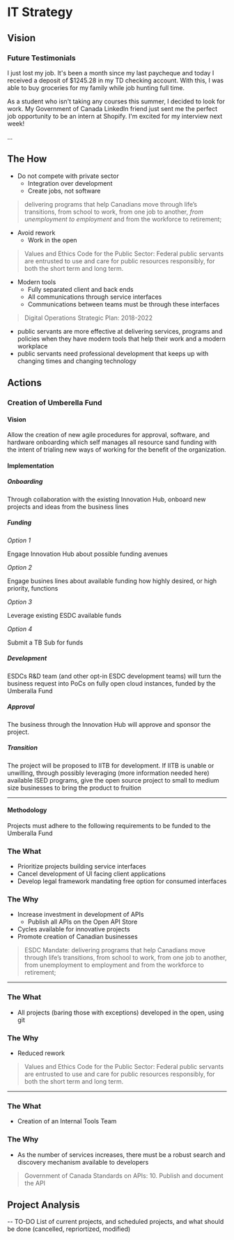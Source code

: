 # IT Strategy 

## Vision 

### Future Testimonials 

I just lost my job. It's been a month since my last paycheque and today I received a deposit of $1245.28 in my TD checking account. With this, I was able to buy groceries for my family while job hunting full time. 

As a student who isn't taking any courses this summer, I decided to look for work. My Government of Canada LinkedIn friend just sent me the perfect job opportunity to be an intern at Shopify. I'm excited for my interview next week! 

... 

## The How

- Do not compete with private sector 
  - Integration over development 
  - Create jobs, not software 

>delivering programs that help Canadians move through life’s transitions, from school to work, from one job to another, *from unemployment to employment* and from the workforce to retirement; 

- Avoid rework 
  - Work in the open 

>Values and Ethics Code for the Public Sector: 
Federal public servants are entrusted to use and care for public resources responsibly, for both the short term and long term.

- Modern tools 
  - Fully separated client and back ends 
  - All communications through service interfaces
  - Communications between teams must be through these interfaces

>Digital Operations Strategic Plan: 2018-2022
- public servants are more effective at delivering services, programs and policies when they have modern tools that help their work and a modern workplace
- public servants need professional development that keeps up with changing times and changing technology

## Actions 

### Creation of Umberella Fund 

#### Vision

Allow the creation of new agile procedures for approval, software, and hardware onboarding which self manages all resource sand funding with the intent of trialing new ways of working for the benefit of the organization. 

#### Implementation 

##### Onboarding 

Through collaboration with the existing Innovation Hub, onboard new projects and ideas from the business lines 

##### Funding 

*Option 1*

Engage Innovation Hub about possible funding avenues 

*Option 2*

Engage busines lines about available funding how highly desired, or high priority, functions 

*Option 3*

Leverage existing ESDC available funds

*Option 4*

Submit a TB Sub for funds 

##### Development

ESDCs R&D team (and other opt-in ESDC development teams) will turn the business request into PoCs on fully open cloud instances, funded by the Umberalla Fund 

##### Approval 

The business through the Innovation Hub will approve and sponsor the project. 

##### Transition 

The project will be proposed to IITB for development. If IITB is unable or unwilling, through possibly leveraging (more information needed here) available ISED programs, give the open source project to small to medium size businesses to bring the product to fruition 

___

#### Methodology 

Projects must adhere to the following requirements to be funded to the Umberalla Fund 

### The What
- Prioritize projects building service interfaces 
- Cancel development of UI facing client applications
- Develop legal framework mandating free option for consumed interfaces 

### The Why
- Increase investment in development of APIs 
  - Publish all APIs on the Open API Store 
- Cycles available for innovative projects 
- Promote creation of Canadian businesses 

>ESDC Mandate: delivering programs that help Canadians move through life’s transitions, from school to work, from one job to another, from unemployment to employment and from the workforce to retirement; 

___

### The What
- All projects (baring those with exceptions) developed in the open, using git 

### The Why
- Reduced rework 

>Values and Ethics Code for the Public Sector:
Federal public servants are entrusted to use and care for public resources responsibly, for both the short term and long term.

___

### The What
- Creation of an Internal Tools Team

### The Why
- As the number of services increases, there must be a robust search and discovery mechanism available to developers 

>Government of Canada Standards on APIs: 10. Publish and document the API

## Project Analysis 

-- TO-DO List of current projects, and scheduled projects, and what should be done (cancelled, repriortized, modified)
